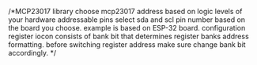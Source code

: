 /*MCP23017 library
  choose mcp23017 address based on logic levels of your hardware addressable pins
  select sda and scl pin number based on the board you choose. 
  example is based on ESP-32 board.
  configuration register iocon consists of bank bit that determines register banks
  address formatting. before switching register address make sure change bank bit 
  accordingly.
*/